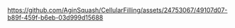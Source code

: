 

https://github.com/AginSquash/CellularFilling/assets/24753067/49107d07-b89f-459f-b6eb-03d999d15688

